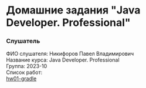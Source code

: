 # Домашние задания "Java Developer. Professional"

### Cлушатель
ФИО слушателя: Никифоров Павел Владимирович<br>
Название курса: Java Developer. Professional<br>
Группа: 2023-10<br>
Список работ:<br>
[hw01-gradle](https://github.com/velfor/2023-10-otus-java-Nikiforov/tree/master/hw01-gradle)